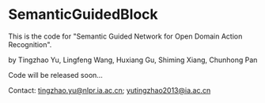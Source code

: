 # SemanticGuidedBlock

This is the code for "Semantic Guided Network for Open Domain Action Recognition".

by Tingzhao Yu, Lingfeng Wang, Huxiang Gu, Shiming Xiang, Chunhong Pan


Code will be released soon...


Contact: tingzhao.yu@nlpr.ia.ac.cn; yutingzhao2013@ia.ac.cn
